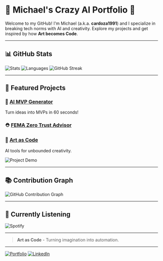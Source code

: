 # 🚀 Michael's Crazy AI Portfolio 🌌

Welcome to my GitHub! I'm Michael (a.k.a. **cardoza1991**) and I specialize in breaking tech norms with AI and creativity. Explore my projects and get inspired by how **Art becomes Code**.

---

## 📊 GitHub Stats
![Stats](https://github-readme-stats.vercel.app/api?username=cardoza1991&show_icons=true&theme=radical)
![Languages](https://github-readme-stats.vercel.app/api/top-langs/?username=cardoza1991&layout=compact&theme=radical)
![GitHub Streak](https://github-readme-streak-stats.herokuapp.com/?user=cardoza1991&theme=radical)

---

## 🌌 Featured Projects
### 🚀 [AI MVP Generator](https://chatgpt.com/g/g-678b18a3aa7081919ae0a8345ad10cd9-launch-pad-assistant)
Turn ideas into MVPs in 60 seconds!

### ⛑ [FEMA Zero Trust Advisor](https://chatgpt.com/g/g-b2RKEhfvG-fema-zero-trust-advisor)

### 🎨 [Art as Code](https://chatgpt.com/g/g-678b1b0c71848191a544118e3474ae3e-art-as-code)
AI tools for unbounded creativity.

![Project Demo](./assets/demo.gif)

---

## 📚 Contribution Graph
![GitHub Contribution Graph](https://activity-graph.herokuapp.com/graph?username=cardoza1991&theme=react-dark)

---

## 🎵 Currently Listening
![Spotify]([https://spotify-github-profile.vercel.app/api/view?uid=your_spotify_uid&cover_image=true&theme=default](https://open.spotify.com/playlist/3kKtLESGtMJGT4XDn6VPVu))

---

> **Art as Code** - Turning imagination into automation.

---

[![Portfolio](https://img.shields.io/badge/Portfolio-Visit-brightgreen?style=for-the-badge)](https://cardozaservices.com)
[![LinkedIn](https://img.shields.io/badge/LinkedIn-Connect-blue?style=for-the-badge)](https://linkedin.com/in/michael-cardoza-68a440b2/)
